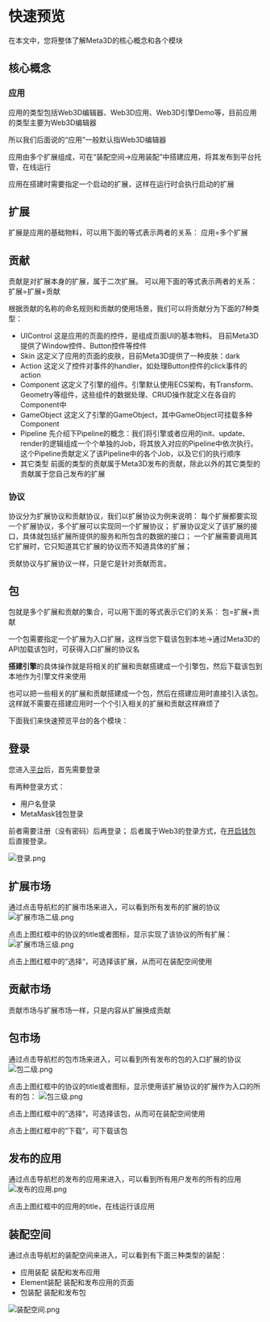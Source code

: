 # 快速预览

在本文中，您将整体了解Meta3D的核心概念和各个模块


## 核心概念


### 应用

应用的类型包括Web3D编辑器、Web3D应用、Web3D引擎Demo等，目前应用的类型主要为Web3D编辑器

所以我们后面说的“应用”一般默认指Web3D编辑器

应用由多个扩展组成，可在“装配空间->应用装配”中搭建应用，将其发布到平台托管，在线运行

应用在搭建时需要指定一个启动的扩展，这样在运行时会执行启动的扩展

## 扩展

扩展是应用的基础物料，可以用下面的等式表示两者的关系：
应用=多个扩展

## 贡献

贡献是对扩展本身的扩展，属于二次扩展。
可以用下面的等式表示两者的关系：
扩展=扩展+贡献

根据贡献的名称的命名规则和贡献的使用场景，我们可以将贡献分为下面的7种类型：
- UIControl
这是应用的页面的控件，是组成页面UI的基本物料。
目前Meta3D提供了Window控件、Button控件等控件
- Skin
这定义了应用的页面的皮肤，目前Meta3D提供了一种皮肤：dark
- Action
这定义了控件对事件的handler，如处理Button控件的click事件的action
- Component
这定义了引擎的组件。引擎默认使用ECS架构，有Transform、Geometry等组件，这些组件的数据处理、CRUD操作就定义在各自的Component中
- GameObject
这定义了引擎的GameObject，其中GameObject可挂载多种Component
- Pipeline
先介绍下Pipeline的概念：我们将引擎或者应用的init、update、render的逻辑组成一个个单独的Job，将其放入对应的Pipeline中依次执行。
这个Pipeline贡献定义了该Pipeline中的各个Job，以及它们的执行顺序
- 其它类型
前面的类型的贡献属于Meta3D发布的贡献，除此以外的其它类型的贡献属于您自己发布的扩展


### 协议

协议分为扩展协议和贡献协议，我们以扩展协议为例来说明：
每个扩展都要实现一个扩展协议，多个扩展可以实现同一个扩展协议；
扩展协议定义了该扩展的接口，具体就包括扩展所提供的服务和所包含的数据的接口；
一个扩展需要调用其它扩展时，它只知道其它扩展的协议而不知道具体的扩展；

贡献协议与扩展协议一样，只是它是针对贡献而言。



## 包

包就是多个扩展和贡献的集合，可以用下面的等式表示它们的关系：
包=扩展+贡献

一个包需要指定一个扩展为入口扩展，这样当您下载该包到本地->通过Meta3D的API加载该包时，可获得入口扩展的协议名

**搭建引擎**的具体操作就是将相关的扩展和贡献搭建成一个引擎包，然后下载该包到本地作为引擎文件来使用

也可以把一些相关的扩展和贡献搭建成一个包，然后在搭建应用时直接引入该包。这样就不需要在搭建应用时一个个引入相关的扩展和贡献这样麻烦了


下面我们来快速预览平台的各个模块：
## 登录

您进入[平台](https://meta3d-platform-production.4everland.app/)后，首先需要登录

有两种登录方式：

- 用户名登录
- MetaMask钱包登录

前者需要注册（没有密码）后再登录；
后者属于Web3的登录方式，在[开启钱包](https://zhuanlan.zhihu.com/p/112285438)后直接登录。

![登录.png](/img/快速预览/登录.png)


## 扩展市场

通过点击导航栏的扩展市场来进入，可以看到所有发布的扩展的协议
![扩展市场二级.png](/img/快速预览/扩展市场二级.png)

点击上图红框中的协议的title或者图标，显示实现了该协议的所有扩展：
![扩展市场三级.png](/img/快速预览/扩展市场三级.png)

点击上图红框中的”选择“，可选择该扩展，从而可在装配空间使用


## 贡献市场

贡献市场与扩展市场一样，只是内容从扩展换成贡献

## 包市场

通过点击导航栏的包市场来进入，可以看到所有发布的包的入口扩展的协议
![包二级.png](/img/快速预览/包二级.png)

点击上图红框中的协议的title或者图标，显示使用该扩展协议的扩展作为入口的所有的包：
![包三级.png](/img/快速预览/包三级.png)

点击上图红框中的”选择“，可选择该包，从而可在装配空间使用

点击上图红框中的”下载“，可下载该包



## 发布的应用

通过点击导航栏的发布的应用来进入，可以看到所有用户发布的所有的应用
![发布的应用.png](/img/快速预览/发布的应用.png)

点击上图红框中的应用的title，在线运行该应用


## 装配空间


通过点击导航栏的装配空间来进入，可以看到有下面三种类型的装配：
- 应用装配
装配和发布应用
- Element装配
装配和发布应用的页面
- 包装配
装配和发布包

![装配空间.png](/img/快速预览/装配空间.png)